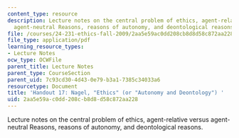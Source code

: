 ```yaml
---
content_type: resource
description: Lecture notes on the central problem of ethics, agent-relative versus
  agent-neutral Reasons, reasons of autonomy, and deontological reasons.
file: /courses/24-231-ethics-fall-2009/2aa5e59ac0dd208cb8d8d58c872aa228_MIT24_231F09_lec18.pdf
file_type: application/pdf
learning_resource_types:
- Lecture Notes
ocw_type: OCWFile
parent_title: Lecture Notes
parent_type: CourseSection
parent_uid: 7c93cd30-4d43-0e79-b3a1-7385c34033a6
resourcetype: Document
title: 'Handout 17: Nagel, "Ethics" (or "Autonomy and Deontology") '
uid: 2aa5e59a-c0dd-208c-b8d8-d58c872aa228
---
```

Lecture notes on the central problem of ethics, agent-relative versus agent-neutral Reasons, reasons of autonomy, and deontological reasons.

